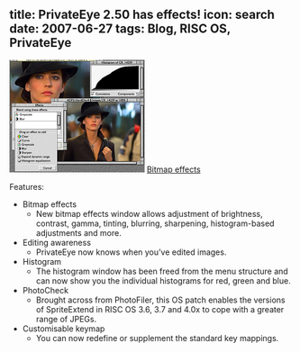 title: PrivateEye 2.50 has effects!
icon: search
date: 2007-06-27
tags: Blog, RISC OS, PrivateEye
----

![PrivateEye 2.50 screenshot.](/software/thumbs/eyesnap2.png)
[Bitmap effects](/software/eyesnap2.png)

Features:

* Bitmap effects
  * New bitmap effects window allows adjustment of brightness, contrast, gamma, tinting, blurring, sharpening, histogram-based adjustments and more.
* Editing awareness
  * PrivateEye now knows when you’ve edited images.
* Histogram
  * The histogram window has been freed from the menu structure and can now show you the individual histograms for red, green and blue.
* PhotoCheck
  * Brought across from PhotoFiler, this OS patch enables the versions of SpriteExtend in RISC OS 3.6, 3.7 and 4.0x to cope with a greater range of JPEGs.
* Customisable keymap
  * You can now redefine or supplement the standard key mappings.
